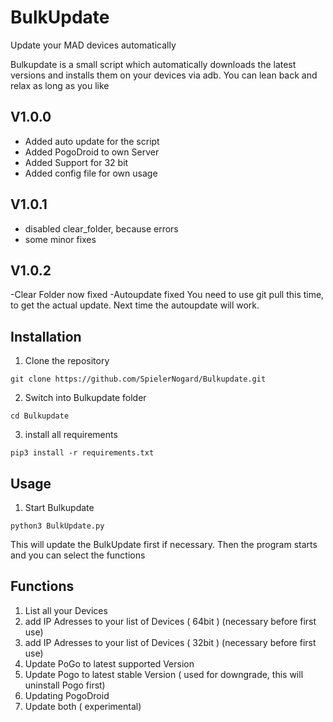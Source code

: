 

# BulkUpdate
Update your MAD devices automatically
  
Bulkupdate is a small script which automatically downloads the latest versions and installs them on your devices via adb. You can lean back and relax as long as you like
## V1.0.0
- Added auto update for the script
- Added PogoDroid to own Server
- Added Support for 32 bit
- Added config file for own usage

## V1.0.1
- disabled clear_folder, because errors
- some minor fixes

## V1.0.2
-Clear Folder now fixed
-Autoupdate fixed
You need to use git pull this time, to get the actual update. Next time the autoupdate will work.
## Installation

1. Clone the repository
````
git clone https://github.com/SpielerNogard/Bulkupdate.git
````
2. Switch into Bulkupdate folder
````
cd Bulkupdate
````
3. install all requirements
````
pip3 install -r requirements.txt
````

## Usage

1. Start Bulkupdate
````
python3 BulkUpdate.py
````

This will update the BulkUpdate first if necessary. Then the program starts and you can select the functions

## Functions
1. List all your Devices
2. add IP Adresses to your list of Devices ( 64bit ) (necessary before first use)
3. add IP Adresses to your list of Devices ( 32bit ) (necessary before first use)
4. Update PoGo to latest supported Version
5. Update Pogo to latest stable Version ( used for downgrade, this will uninstall Pogo first)
6. Updating PogoDroid
7. Update both ( experimental)
